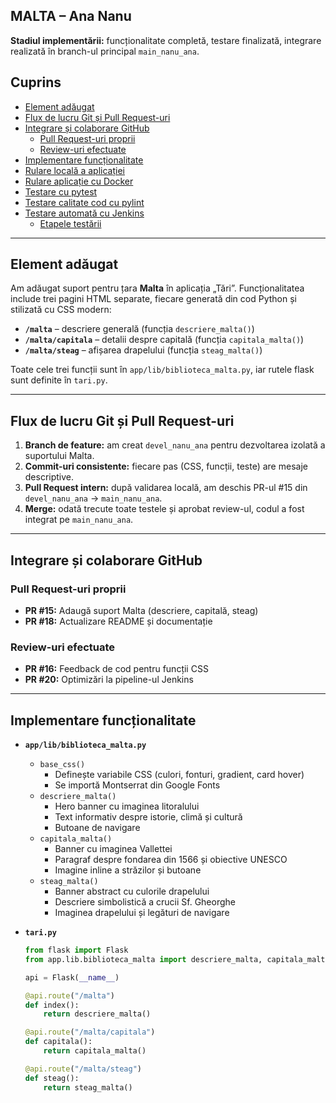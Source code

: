 ## MALTA – Ana Nanu

**Stadiul implementării:** funcționalitate completă, testare finalizată, integrare realizată în branch-ul principal `main_nanu_ana`.

## Cuprins

- [Element adăugat](#element-adăugat)  
- [Flux de lucru Git și Pull Request-uri](#flux-de-lucru-git-și-pull-request-uri)  
- [Integrare și colaborare GitHub](#integrare-și-colaborare-github)  
  - [Pull Request-uri proprii](#pull-request-uri-proprii)  
  - [Review-uri efectuate](#review-uri-efectuate)  
- [Implementare funcționalitate](#implementare-funcționalitate)  
- [Rulare locală a aplicației](#rulare-locală-a-aplicației)  
- [Rulare aplicație cu Docker](#rulare-aplicație-cu-docker)  
- [Testare cu pytest](#testare-cu-pytest)  
- [Testare calitate cod cu pylint](#testare-calitate-cod-cu-pylint)  
- [Testare automată cu Jenkins](#testare-automată-cu-jenkins)  
  - [Etapele testării](#etapele-testării)  

---

## Element adăugat

Am adăugat suport pentru țara **Malta** în aplicația „Tări”. Funcționalitatea include trei pagini HTML separate, fiecare generată din cod Python și stilizată cu CSS modern:

- **`/malta`** – descriere generală (funcția `descriere_malta()`)  
- **`/malta/capitala`** – detalii despre capitală (funcția `capitala_malta()`)  
- **`/malta/steag`** – afișarea drapelului (funcția `steag_malta()`)

Toate cele trei funcții sunt în `app/lib/biblioteca_malta.py`, iar rutele flask sunt definite în `tari.py`.

---

## Flux de lucru Git și Pull Request-uri

1. **Branch de feature:** am creat `devel_nanu_ana` pentru dezvoltarea izolată a suportului Malta.  
2. **Commit-uri consistente:** fiecare pas (CSS, funcții, teste) are mesaje descriptive.  
3. **Pull Request intern:** după validarea locală, am deschis PR-ul #15 din `devel_nanu_ana` → `main_nanu_ana`.  
4. **Merge:** odată trecute toate testele și aprobat review-ul, codul a fost integrat pe `main_nanu_ana`.

---

## Integrare și colaborare GitHub

### Pull Request-uri proprii

- **PR #15:** Adaugă suport Malta (descriere, capitală, steag)  
- **PR #18:** Actualizare README și documentație  

### Review-uri efectuate

- **PR #16:** Feedback de cod pentru funcții CSS  
- **PR #20:** Optimizări la pipeline-ul Jenkins  

---

## Implementare funcționalitate

- **`app/lib/biblioteca_malta.py`**  
  - `base_css()`  
    - Definește variabile CSS (culori, fonturi, gradient, card hover)  
    - Se importă Montserrat din Google Fonts  
  - `descriere_malta()`  
    - Hero banner cu imaginea litoralului  
    - Text informativ despre istorie, climă și cultură  
    - Butoane de navigare  
  - `capitala_malta()`  
    - Banner cu imaginea Vallettei  
    - Paragraf despre fondarea din 1566 și obiective UNESCO  
    - Imagine inline a străzilor și butoane  
  - `steag_malta()`  
    - Banner abstract cu culorile drapelului  
    - Descriere simbolistică a crucii Sf. Gheorghe  
    - Imaginea drapelului și legături de navigare  

- **`tari.py`**  
  ```python
  from flask import Flask
  from app.lib.biblioteca_malta import descriere_malta, capitala_malta, steag_malta

  api = Flask(__name__)

  @api.route("/malta")
  def index():
      return descriere_malta()

  @api.route("/malta/capitala")
  def capitala():
      return capitala_malta()

  @api.route("/malta/steag")
  def steag():
      return steag_malta()

